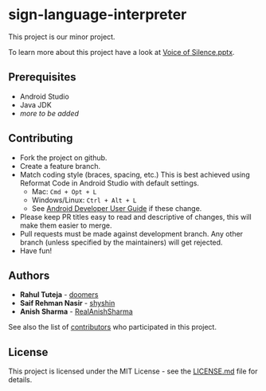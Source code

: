 # sign-language-interpreter

This project is our minor project.

To learn more about this project have a look at [Voice of Silence.pptx](Voice%20of%20Silence.pptx).

## Prerequisites

* Android Studio
* Java JDK
* _more to be added_

## Contributing

* Fork the project on github.
* Create a feature branch.
* Match coding style (braces, spacing, etc.) This is best achieved using Reformat Code in Android Studio with default settings.
  * Mac: `Cmd + Opt + L`
  * Windows/Linux: `Ctrl + Alt + L`
  * See [Android Developer User Guide](https://developer.android.com/studio/intro/keyboard-shortcuts.html) if these change.
* Please keep PR titles easy to read and descriptive of changes, this will make them easier to merge.
* Pull requests must be made against development branch. Any other branch (unless specified by the maintainers) will get rejected.
* Have fun!

## Authors
* **Rahul Tuteja**  - [doomers](https://github.com/doomers) 
* **Saif Rehman Nasir**  - [shyshin](https://github.com/shyshin) 
* **Anish Sharma**  - [RealAnishSharma](https://github.com/RealAnishSharma)

See also the list of [contributors](https://github.com/SIgnlngX/Minor-Project/graphs/contributors) who participated in this project.

## License

This project is licensed under the MIT License - see the [LICENSE.md](LICENSE) file for details.

